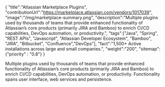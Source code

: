 {
    "title":"Atlassian Marketplace Plugins",
    "contributionUrl":"https://marketplace.atlassian.com/vendors/1017039",
    "image":"/img/marketplace-summary.png",
    "description":"Multiple plugins used by thousands of teams that provide enhanced functionality of Atlassian’s core products (primarily JIRA and Bamboo) to enrich CI/CD capabilities, DevOps automation, or productivity.",
    "tags":["Java", "Spring", "REST APIs", "Javascript", "Atlassian Developer Ecosystem", "Bamboo", "JIRA", "Bitbucket", "Confluence","DevOps"],
    "fact":"1,500+ Active installations across large and small companies.",
    "weight":"200",
    "sitemap": {"priority" : "0.8"}
}


Multiple plugins used by thousands of teams that provide enhanced functionality of Atlassian’s core products (primarily JIRA and Bamboo) to enrich CI/CD capabilities, DevOps automation, or productivity. Functionality spans user interface, web services and persistence.

